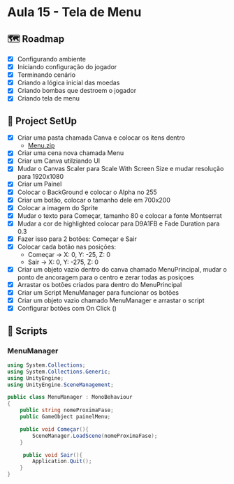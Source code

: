 # Aula 15 - Tela de Menu

## 🗺️ Roadmap
- [x] Configurando ambiente
- [x] Iniciando configuração do jogador
- [x] Terminando cenário
- [x] Criando a lógica inicial das moedas
- [x] Criando bombas que destroem o jogador
- [x] Criando tela de menu

## 🔧 Project SetUp

- [x] Criar uma pasta chamada Canva e colocar os itens dentro
    -  [Menu.zip](https://github.com/user-attachments/files/17740465/Menu.zip)
- [x] Criar uma cena nova chamada Menu
- [x] Criar um Canva utilziando UI
- [x] Mudar o Canvas Scaler para Scale With Screen Size e mudar resolução para 1920x1080
- [x] Criar um Painel
- [x] Colocar o BackGround e colocar o Alpha no 255
- [x] Criar um botão, colocar o tamanho dele em 700x200
- [x] Colocar a imagem do Sprite
- [x] Mudar o texto para Começar, tamanho 80 e colocar a fonte Montserrat
- [x] Mudar a cor de highlighted colocar para D9A1FB e Fade Duration para 0.3
- [x] Fazer isso para 2 botões: Começar e Sair
- [x] Colocar cada botão nas posições:
    - Começar → X: 0, Y: -25, Z: 0
    - Sair → X: 0, Y: -275, Z: 0
- [x] Criar um objeto vazio dentro do canva chamado MenuPrincipal, mudar o ponto de ancoragem para o centro e zerar todas as posiçoes
- [x] Arrastar os botões criados para dentro do MenuPrincipal
- [x] Criar um Script MenuManager para funcionar os botões
- [x] Criar um objeto vazio chamado MenuManager e arrastar o script
- [x] Configurar botões com On Click ()

## 📝 Scripts
### MenuManager

``` C#
using System.Collections;
using System.Collections.Generic;
using UnityEngine;
using UnityEngine.SceneManagement;

public class MenuManager : MonoBehaviour
{
    public string nomeProximaFase;
    public GameObject painelMenu;

    public void Começar(){
        SceneManager.LoadScene(nomeProximaFase);
    }

     public void Sair(){
        Application.Quit();
    }
}
```
